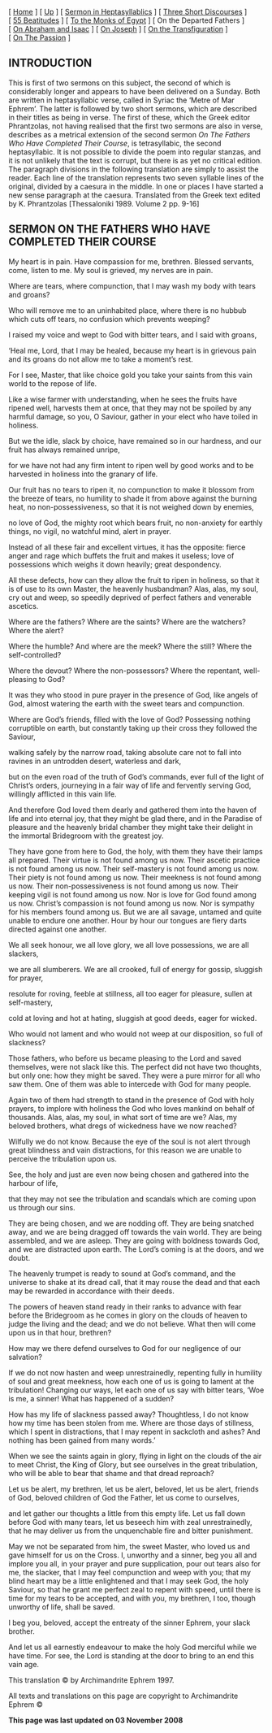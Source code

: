 \[ [Home](index.md) \] \[ [Up](ephrem.md) \] \[ [Sermon in Heptasyllablics](ser-hept.md) \] \[ [Three Short Discourses](3disc.md) \] \[ [55 Beatitudes](55beat.md) \] \[ [To the Monks of Egypt](egypt-int.md) \] \[ On the Departed Fathers \] \[ [On Abraham and Isaac](AbrIsaac.md) \] \[ [On Joseph](on_joseph.md) \] \[ [On the Transfiguration](on_the_transfiguration.md) \] \[ [On The Passion](PassSer.md) \]

INTRODUCTION
------------

This is first of two sermons on this subject, the second of which is considerably longer and appears to have been delivered on a Sunday. Both are written in heptasyllabic verse, called in Syriac the ‘Metre of Mar Ephrem’. The latter is followed by two short sermons, which are described in their titles as being in verse. The first of these, which the Greek editor Phrantzolas, not having realised that the first two sermons are also in verse, describes as a metrical extension of the second sermon *On The Fathers Who Have Completed Their Course*, is tetrasyllabic, the second heptasyllabic. It is not possible to divide the poem into regular stanzas, and it is not unlikely that the text is corrupt, but there is as yet no critical edition. The paragraph divisions in the following translation are simply to assist the reader. Each line of the translation represents two seven syllable lines of the original, divided by a caesura in the middle. In one or places I have started a new sense paragraph at the caesura. Translated from the Greek text edited by K. Phrantzolas \[Thessaloniki 1989. Volume 2 pp. 9-16\]

SERMON ON THE FATHERS WHO HAVE COMPLETED THEIR COURSE
-----------------------------------------------------

My heart is in pain. Have compassion for me, brethren. Blessed servants, come, listen to me. My soul is grieved, my nerves are in pain.

Where are tears, where compunction, that I may wash my body with tears and groans?

Who will remove me to an uninhabited place, where there is no hubbub which cuts off tears, no confusion which prevents weeping?

I raised my voice and wept to God with bitter tears, and I said with groans,

‘Heal me, Lord, that I may be healed, because my heart is in grievous pain and its groans do not allow me to take a moment’s rest.

For I see, Master, that like choice gold you take your saints from this vain world to the repose of life.

Like a wise farmer with understanding, when he sees the fruits have ripened well, harvests them at once, that they may not be spoiled by any harmful damage, so you, O Saviour, gather in your elect who have toiled in holiness.

But we the idle, slack by choice, have remained so in our hardness, and our fruit has always remained unripe,

for we have not had any firm intent to ripen well by good works and to be harvested in holiness into the granary of life.

Our fruit has no tears to ripen it, no compunction to make it blossom from the breeze of tears, no humility to shade it from above against the burning heat, no non-possessiveness, so that it is not weighed down by enemies,

no love of God, the mighty root which bears fruit, no non-anxiety for earthly things, no vigil, no watchful mind, alert in prayer.

Instead of all these fair and excellent virtues, it has the opposite: fierce anger and rage which buffets the fruit and makes it useless; love of possessions which weighs it down heavily; great despondency.

All these defects, how can they allow the fruit to ripen in holiness, so that it is of use to its own Master, the heavenly husbandman? Alas, alas, my soul, cry out and weep, so speedily deprived of perfect fathers and venerable ascetics.

Where are the fathers? Where are the saints? Where are the watchers? Where the alert?

Where the humble? And where are the meek? Where the still? Where the self-controlled?

Where the devout? Where the non-possessors? Where the repentant, well-pleasing to God?

It was they who stood in pure prayer in the presence of God, like angels of God, almost watering the earth with the sweet tears and compunction.

Where are God’s friends, filled with the love of God? Possessing nothing corruptible on earth, but constantly taking up their cross they followed the Saviour,

walking safely by the narrow road, taking absolute care not to fall into ravines in an untrodden desert, waterless and dark,

but on the even road of the truth of God’s commands, ever full of the light of Christ’s orders, journeying in a fair way of life and fervently serving God, willingly afflicted in this vain life.

And therefore God loved them dearly and gathered them into the haven of life and into eternal joy, that they might be glad there, and in the Paradise of pleasure and the heavenly bridal chamber they might take their delight in the immortal Bridegroom with the greatest joy.

They have gone from here to God, the holy, with them they have their lamps all prepared. Their virtue is not found among us now. Their ascetic practice is not found among us now. Their self-mastery is not found among us now. Their piety is not found among us now. Their meekness is not found among us now. Their non-possessiveness is not found among us now. Their keeping vigil is not found among us now. Nor is love for God found among us now. Christ’s compassion is not found among us now. Nor is sympathy for his members found among us. But we are all savage, untamed and quite unable to endure one another. Hour by hour our tongues are fiery darts directed against one another.

We all seek honour, we all love glory, we all love possessions, we are all slackers,

we are all slumberers. We are all crooked, full of energy for gossip, sluggish for prayer,

resolute for roving, feeble at stillness, all too eager for pleasure, sullen at self-mastery,

cold at loving and hot at hating, sluggish at good deeds, eager for wicked.

Who would not lament and who would not weep at our disposition, so full of slackness?

Those fathers, who before us became pleasing to the Lord and saved themselves, were not slack like this. The perfect did not have two thoughts, but only one: how they might be saved. They were a pure mirror for all who saw them. One of them was able to intercede with God for many people.

Again two of them had strength to stand in the presence of God with holy prayers, to implore with holiness the God who loves mankind on behalf of thousands. Alas, alas, my soul, in what sort of time are we? Alas, my beloved brothers, what dregs of wickedness have we now reached?

Wilfully we do not know. Because the eye of the soul is not alert through great blindness and vain distractions, for this reason we are unable to perceive the tribulation upon us.

See, the holy and just are even now being chosen and gathered into the harbour of life,

that they may not see the tribulation and scandals which are coming upon us through our sins.

They are being chosen, and we are nodding off. They are being snatched away, and we are being dragged off towards the vain world. They are being assembled, and we are asleep. They are going with boldness towards God, and we are distracted upon earth. The Lord’s coming is at the doors, and we doubt.

The heavenly trumpet is ready to sound at God’s command, and the universe to shake at its dread call, that it may rouse the dead and that each may be rewarded in accordance with their deeds.

The powers of heaven stand ready in their ranks to advance with fear before the Bridegroom as he comes in glory on the clouds of heaven to judge the living and the dead; and we do not believe. What then will come upon us in that hour, brethren?

How may we there defend ourselves to God for our negligence of our salvation?

If we do not now hasten and weep unrestrainedly, repenting fully in humility of soul and great meekness, how each one of us is going to lament at the tribulation! Changing our ways, let each one of us say with bitter tears, ‘Woe is me, a sinner! What has happened of a sudden?

How has my life of slackness passed away? Thoughtless, I do not know how my time has been stolen from me. Where are those days of stillness, which I spent in distractions, that I may repent in sackcloth and ashes? And nothing has been gained from many words.’

When we see the saints again in glory, flying in light on the clouds of the air to meet Christ, the King of Glory, but see ourselves in the great tribulation, who will be able to bear that shame and that dread reproach?

Let us be alert, my brethren, let us be alert, beloved, let us be alert, friends of God, beloved children of God the Father, let us come to ourselves,

and let gather our thoughts a little from this empty life. Let us fall down before God with many tears, let us beseech him with zeal unrestrainedly, that he may deliver us from the unquenchable fire and bitter punishment.

May we not be separated from him, the sweet Master, who loved us and gave himself for us on the Cross. I, unworthy and a sinner, beg you all and implore you all, in your prayer and pure supplication, pour out tears also for me, the slacker, that I may feel compunction and weep with you; that my blind heart may be a little enlightened and that I may seek God, the holy Saviour, so that he grant me perfect zeal to repent with speed, until there is time for my tears to be accepted, and with you, my brethren, I too, though unworthy of life, shall be saved.

I beg you, beloved, accept the entreaty of the sinner Ephrem, your slack brother.

And let us all earnestly endeavour to make the holy God merciful while we have time. For see, the Lord is standing at the door to bring to an end this vain age.

This translation © by Archimandrite Ephrem 1997. 

All texts and translations on this page are copyright to Archimandrite Ephrem ©

**This page was last updated on 03 November 2008**
